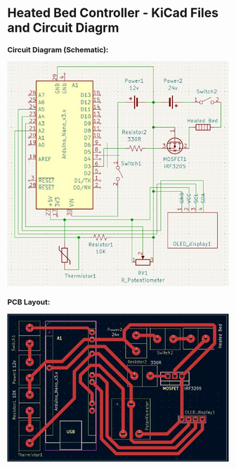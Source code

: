 # Heated Bed Controller - KiCad Files and Circuit Diagrm

### Circuit Diagram (Schematic):

![heated bed schematic](heated_bed_circuit.JPG)

### PCB Layout:

![heated bed pcb](heated_bed_pcb.JPG)